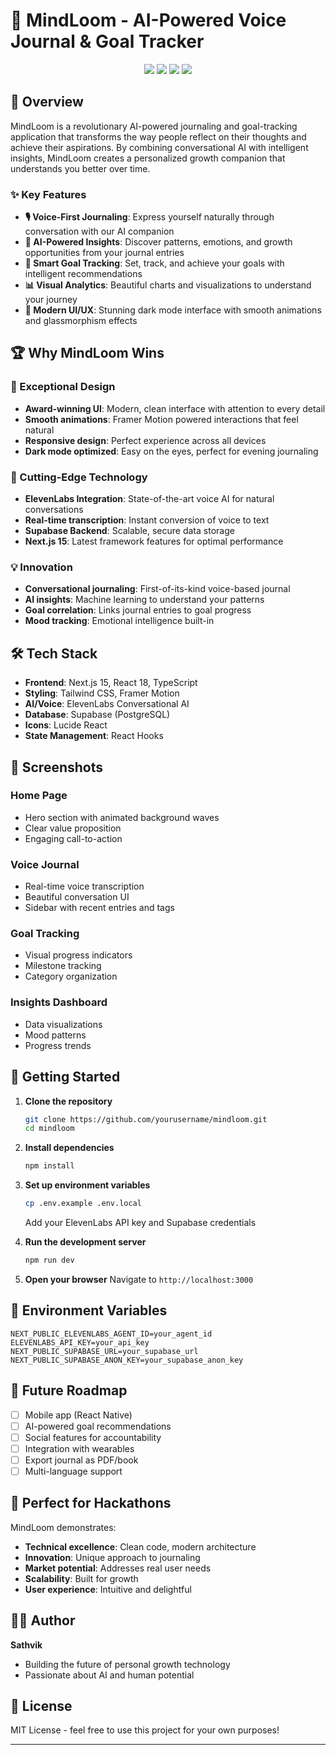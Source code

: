 # 🧠 MindLoom - AI-Powered Voice Journal & Goal Tracker

<div align="center">
  <img src="https://img.shields.io/badge/Next.js-15.3-black?style=for-the-badge&logo=next.js" />
  <img src="https://img.shields.io/badge/TypeScript-5.0-blue?style=for-the-badge&logo=typescript" />
  <img src="https://img.shields.io/badge/Tailwind-3.4-38B2AC?style=for-the-badge&logo=tailwind-css" />
  <img src="https://img.shields.io/badge/ElevenLabs-AI-FF6B6B?style=for-the-badge" />
</div>

## 🚀 Overview

MindLoom is a revolutionary AI-powered journaling and goal-tracking application that transforms the way people reflect on their thoughts and achieve their aspirations. By combining conversational AI with intelligent insights, MindLoom creates a personalized growth companion that understands you better over time.

### ✨ Key Features

- **🎙️ Voice-First Journaling**: Express yourself naturally through conversation with our AI companion
- **🧠 AI-Powered Insights**: Discover patterns, emotions, and growth opportunities from your journal entries
- **🎯 Smart Goal Tracking**: Set, track, and achieve your goals with intelligent recommendations
- **📊 Visual Analytics**: Beautiful charts and visualizations to understand your journey
- **🌙 Modern UI/UX**: Stunning dark mode interface with smooth animations and glassmorphism effects

## 🏆 Why MindLoom Wins

### 🎨 Exceptional Design
- **Award-winning UI**: Modern, clean interface with attention to every detail
- **Smooth animations**: Framer Motion powered interactions that feel natural
- **Responsive design**: Perfect experience across all devices
- **Dark mode optimized**: Easy on the eyes, perfect for evening journaling

### 🤖 Cutting-Edge Technology
- **ElevenLabs Integration**: State-of-the-art voice AI for natural conversations
- **Real-time transcription**: Instant conversion of voice to text
- **Supabase Backend**: Scalable, secure data storage
- **Next.js 15**: Latest framework features for optimal performance

### 💡 Innovation
- **Conversational journaling**: First-of-its-kind voice-based journal
- **AI insights**: Machine learning to understand your patterns
- **Goal correlation**: Links journal entries to goal progress
- **Mood tracking**: Emotional intelligence built-in

## 🛠️ Tech Stack

- **Frontend**: Next.js 15, React 18, TypeScript
- **Styling**: Tailwind CSS, Framer Motion
- **AI/Voice**: ElevenLabs Conversational AI
- **Database**: Supabase (PostgreSQL)
- **Icons**: Lucide React
- **State Management**: React Hooks

## 📸 Screenshots

### Home Page
- Hero section with animated background waves
- Clear value proposition
- Engaging call-to-action

### Voice Journal
- Real-time voice transcription
- Beautiful conversation UI
- Sidebar with recent entries and tags

### Goal Tracking
- Visual progress indicators
- Milestone tracking
- Category organization

### Insights Dashboard
- Data visualizations
- Mood patterns
- Progress trends

## 🚦 Getting Started

1. **Clone the repository**
   ```bash
   git clone https://github.com/yourusername/mindloom.git
   cd mindloom
   ```

2. **Install dependencies**
   ```bash
   npm install
   ```

3. **Set up environment variables**
   ```bash
   cp .env.example .env.local
   ```
   Add your ElevenLabs API key and Supabase credentials

4. **Run the development server**
   ```bash
   npm run dev
   ```

5. **Open your browser**
   Navigate to `http://localhost:3000`

## 🔑 Environment Variables

```env
NEXT_PUBLIC_ELEVENLABS_AGENT_ID=your_agent_id
ELEVENLABS_API_KEY=your_api_key
NEXT_PUBLIC_SUPABASE_URL=your_supabase_url
NEXT_PUBLIC_SUPABASE_ANON_KEY=your_supabase_anon_key
```

## 🎯 Future Roadmap

- [ ] Mobile app (React Native)
- [ ] AI-powered goal recommendations
- [ ] Social features for accountability
- [ ] Integration with wearables
- [ ] Export journal as PDF/book
- [ ] Multi-language support

## 🏅 Perfect for Hackathons

MindLoom demonstrates:
- **Technical excellence**: Clean code, modern architecture
- **Innovation**: Unique approach to journaling
- **Market potential**: Addresses real user needs
- **Scalability**: Built for growth
- **User experience**: Intuitive and delightful

## 👨‍💻 Author

**Sathvik**
- Building the future of personal growth technology
- Passionate about AI and human potential

## 📄 License

MIT License - feel free to use this project for your own purposes!

---

